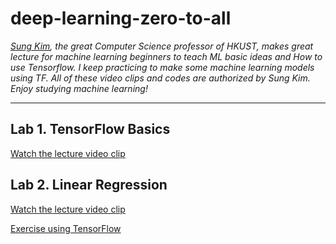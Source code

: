 # deep-learning-zero-to-all

*[Sung Kim](https://github.com/hunkim), the great Computer Science professor of HKUST, makes great lecture for machine learning beginners to teach ML basic ideas and How to use Tensorflow. I keep practicing to make some machine learning models using TF. All of these video clips and codes are authorized by Sung Kim. Enjoy studying machine learning!*

---

## Lab 1. TensorFlow Basics

[Watch the lecture video clip](https://www.youtube.com/watch?v=-57Ne86Ia8w&list=PLlMkM4tgfjnLSOjrEJN31gZATbcj_MpUm&index=3)  

## Lab 2. Linear Regression

[Watch the lecture video clip](https://www.youtube.com/watch?v=mQGwjrStQgg&list=PLlMkM4tgfjnLSOjrEJN31gZATbcj_MpUm&index=5)

[Exercise using TensorFlow](https://github.com/ameliachoi/deep-learning-zero-to-all/blob/master/TensorFlow_lab_02_1.ipynb)
